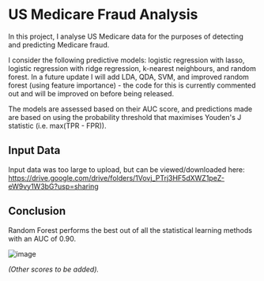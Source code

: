 # US Medicare Fraud Analysis
In this project, I analyse US Medicare data for the purposes of detecting and predicting Medicare fraud.

I consider the following predictive models: logistic regression with lasso, logistic regression with ridge regression, k-nearest neighbours, and random forest. In a future update I will add LDA, QDA, SVM, and improved random forest (using feature importance) - the code for this is currently commented out and will be improved on before being released. 

The models are assessed based on their AUC score, and predictions made are based on using the probability threshold that maximises Youden's J statistic (i.e. max(TPR - FPR)).

## Input Data
Input data was too large to upload, but can be viewed/downloaded here: https://drive.google.com/drive/folders/1Vovj_PTrj3HF5dXWZ1peZ-eW9vy1W3bG?usp=sharing

## Conclusion
Random Forest performs the best out of all the statistical learning methods with an AUC of 0.90.

![image](https://user-images.githubusercontent.com/62014067/127531245-ee882c3d-0257-434c-8bb7-441562433e68.png)


*(Other scores to be added).*
